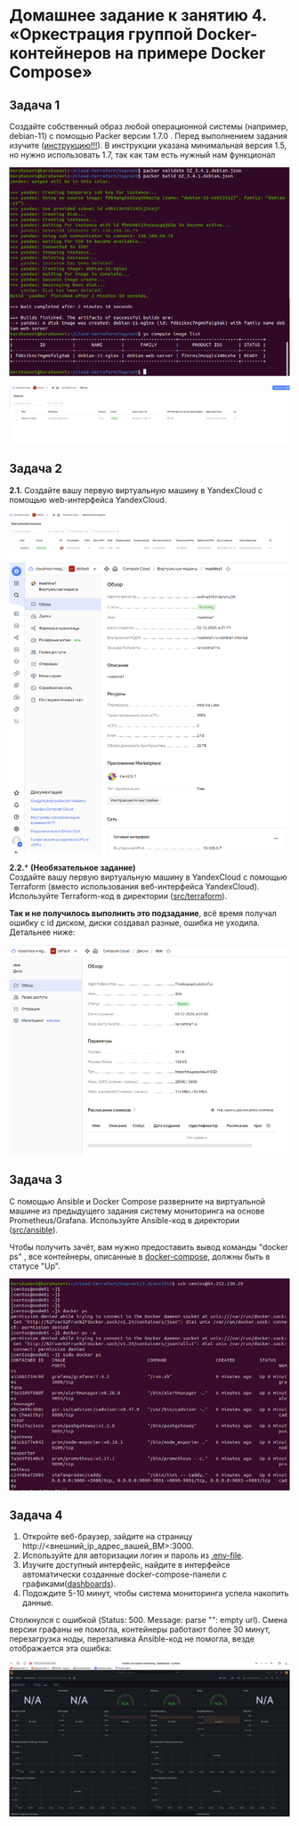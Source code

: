 # Домашнее задание к занятию 4. «Оркестрация группой Docker-контейнеров на примере Docker Compose»



## Задача 1


Создайте собственный образ любой операционной системы (например, debian-11) с помощью Packer версии 1.7.0 . Перед выполнением задания изучите ([инструкцию!!!](https://cloud.yandex.ru/docs/tutorials/infrastructure-management/packer-quickstart)). В инструкции указана минимальная версия 1.5, но нужно использовать 1.7, так как там есть нужный нам функционал

![3.4.1(1).png](3.4.1%281%29.png)

![3.4.1 (2).png](3.4.1%20%282%29.png)

## Задача 2

**2.1.** Создайте вашу первую виртуальную машину в YandexCloud с помощью web-интерфейса YandexCloud.        

![3.4.2(1).png](3.4.2%281%29.png)
![3.4.2(2).png](3.4.2%282%29.png)

**2.2.*** **(Необязательное задание)**      
Создайте вашу первую виртуальную машину в YandexCloud с помощью Terraform (вместо использования веб-интерфейса YandexCloud).
Используйте Terraform-код в директории ([src/terraform](https://github.com/netology-group/virt-homeworks/tree/virt-11/05-virt-04-docker-compose/src/terraform)).


**Так и не получилось выполнить это подзадание**, всё время получал ошибку с id диском, диски создавал разные, ошибка не уходила. Детальнее ниже:

![3.4.2(4 ошибка).png](3.4.2%284%20%D0%BE%D1%88%D0%B8%D0%B1%D0%BA%D0%B0%29.png)

## Задача 3

С помощью Ansible и Docker Compose разверните на виртуальной машине из предыдущего задания систему мониторинга на основе Prometheus/Grafana.
Используйте Ansible-код в директории ([src/ansible](https://github.com/netology-group/virt-homeworks/tree/virt-11/05-virt-04-docker-compose/src/ansible)).

Чтобы получить зачёт, вам нужно предоставить вывод команды "docker ps" , все контейнеры, описанные в [docker-compose](https://github.com/netology-group/virt-homeworks/blob/virt-11/05-virt-04-docker-compose/src/ansible/stack/docker-compose.yaml),  должны быть в статусе "Up".

![3.4.3.png](3.4.3.png)

## Задача 4

1. Откройте веб-браузер, зайдите на страницу http://<внешний_ip_адрес_вашей_ВМ>:3000.
2. Используйте для авторизации логин и пароль из [.env-file](https://github.com/netology-group/virt-homeworks/blob/virt-11/05-virt-04-docker-compose/src/ansible/stack/.env).
3. Изучите доступный интерфейс, найдите в интерфейсе автоматически созданные docker-compose-панели с графиками([dashboards](https://grafana.com/docs/grafana/latest/dashboards/use-dashboards/)).
4. Подождите 5-10 минут, чтобы система мониторинга успела накопить данные.

Столкнулся с ошибкой (Status: 500. Message: parse "": empty url). Смена версии графаны не помогла, контейнеры работают более 30 минут, перезагрузка ноды, перезаливка Ansible-код не помогла, везде отображается эта ошибка:

![3.4.4.png](3.4.4.png)